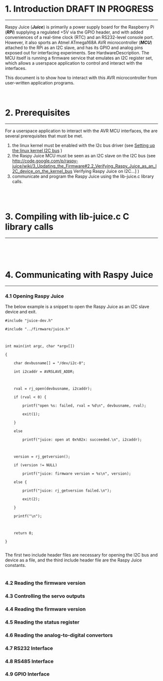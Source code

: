 # 1. Introduction **DRAFT IN PROGRESS** #

---

Raspy Juice (**_Juice_**) is primarily a power supply board for the Raspberry Pi (**_RPi_**) supplying a regulated +5V via the GPIO header, and with added conveniences of a real-time clock (RTC) and an RS232-level console port. However, it also sports an Atmel ATmega168A AVR microcontroller (**_MCU_**) attached to the RPi as an I2C slave, and has its GPIO and analog pins exposed out for interfacing experiments. See HardwareDescription. The MCU itself is running a firmware service that emulates an I2C register set, which allows a userspace application to control and interact with the interfaces.

This document is to show how to interact with this AVR microcontroller from user-written application programs.
<br>
<br>
<br>

<h1>2. Prerequisites</h1>
<hr />
For a userspace application to interact with the AVR MCU interfaces, the are several prerequisites that must be met.<br>
<ol><li>the linux kernel must be enabled with the I2c bus driver (see <a href='http://code.google.com/p/raspy-juice/wiki/3_Updating_the_Firmware#2.1_Setting_up_the_linux_kernel_I2C_bus'>Setting up the linux kernel I2C bus</a> )<br>
</li><li>the Raspy Juice MCU must be seen as an I2C slave on the I2C bus (see <a href='http://code.google.com/p/raspy-juice/wiki/3_Updating_the_Firmware#2.2_Verifying_Raspy_Juice_as_an_I2C_device_on_the_kernel_bus'>http://code.google.com/p/raspy-juice/wiki/3_Updating_the_Firmware#2.2_Verifying_Raspy_Juice_as_an_I2C_device_on_the_kernel_bus</a> Verifying Raspy Juice on I2C...] )<br>
</li><li>communicate and program the Raspy Juice using the lib-juice.c library calls.<br>
<br>
<br>
<br></li></ol>

<h1>3. Compiling with lib-juice.c C library calls</h1>
<hr />


<br>
<br>
<br>

<h1>4. Communicating with Raspy Juice</h1>
<hr />

<h3>4.1 Opening Raspy Juice</h3>
The below example is a snippet to open the Raspy Juice as an I2C slave device and exit.<br>
<pre><code>#include "juice-dev.h"<br>
#include "../firmware/juice.h"<br>
<br>
int main(int argc, char *argv[])<br>
{<br>
    char devbusname[] = "/dev/i2c-0";<br>
    int i2caddr = AVRSLAVE_ADDR;<br>
<br>
    rval = rj_open(devbusname, i2caddr);<br>
    if (rval &lt; 0) {<br>
        printf("open %s: failed, rval = %d\n", devbusname, rval);<br>
        exit(1);<br>
    }<br>
    else<br>
        printf("juice: open at 0x%02x: succeeded.\n", i2caddr);<br>
<br>
    version = rj_getversion();<br>
    if (version != NULL)<br>
        printf("juice: firmware version = %s\n", version);<br>
    else {<br>
        printf("juice: rj_getversion failed.\n");<br>
        exit(2);<br>
    }<br>
    printf("\n");<br>
<br>
    return 0;<br>
}<br>
</code></pre>
The first two include header files are necessary for opening the I2C bus and device as a file, and the third include header file are the Raspy Juice constants.<br>
<br>
<h3>4.2 Reading the firmware version</h3>
<h3>4.3 Controlling the servo outputs</h3>
<h3>4.4 Reading the firmware version</h3>
<h3>4.5 Reading the status register</h3>
<h3>4.6 Reading the analog-to-digital convertors</h3>
<h3>4.7 RS232 Interface</h3>
<h3>4.8 RS485 Interface</h3>
<h3>4.9 GPIO Interface</h3>